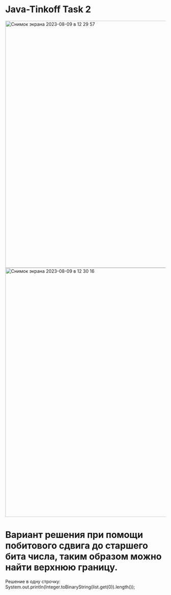 # Java-Tinkoff Task 2
<img width="775" alt="Снимок экрана 2023-08-09 в 12 29 57" src="https://github.com/BogatovVI/Java-Tinkoff/assets/104003318/837641ec-1bc2-4026-afa4-8a894cc798e7">
<img width="782" alt="Снимок экрана 2023-08-09 в 12 30 16" src="https://github.com/BogatovVI/Java-Tinkoff/assets/104003318/e6eff4c7-c1a5-4d54-a680-c20783949d23">


# Вариант решения при помощи побитового сдвига до старшего бита числа, таким образом можно найти верхнюю границу.
Решение в одну строчку: System.out.println(Integer.toBinaryString(list.get(0)).length());
